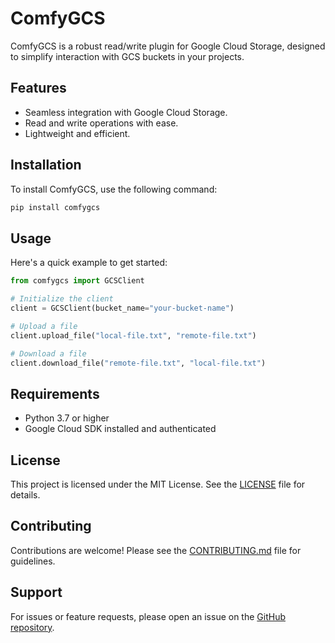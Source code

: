 # ComfyGCS

ComfyGCS is a robust read/write plugin for Google Cloud Storage, designed to simplify interaction with GCS buckets in your projects.

## Features

- Seamless integration with Google Cloud Storage.
- Read and write operations with ease.
- Lightweight and efficient.

## Installation

To install ComfyGCS, use the following command:

```bash
pip install comfygcs
```

## Usage

Here's a quick example to get started:

```python
from comfygcs import GCSClient

# Initialize the client
client = GCSClient(bucket_name="your-bucket-name")

# Upload a file
client.upload_file("local-file.txt", "remote-file.txt")

# Download a file
client.download_file("remote-file.txt", "local-file.txt")
```

## Requirements

- Python 3.7 or higher
- Google Cloud SDK installed and authenticated

## License

This project is licensed under the MIT License. See the [LICENSE](LICENSE) file for details.

## Contributing

Contributions are welcome! Please see the [CONTRIBUTING.md](CONTRIBUTING.md) file for guidelines.

## Support

For issues or feature requests, please open an issue on the [GitHub repository](https://github.com/your-repo/comfygcs).

